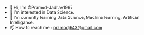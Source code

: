 - 👋 Hi, I’m @Pramod-Jadhav1997
- 👀 I’m interested in Data Science.
- 🌱 I’m currently learning Data Science, Machine learning, Artificial Intelligance.
- 📫 How to reach me : pramodj643@gmail.com
<!---
Pramod-Jadhav1997/Pramod-Jadhav1997 is a ✨ special ✨ repository because its `README.md` (this file) appears on your GitHub profile.
You can click the Preview link to take a look at your changes.
--->

